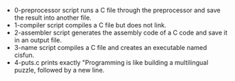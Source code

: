 - 0-preprocessor script  runs a C file through the preprocessor and save the result into another file.
- 1-compiler script compiles a C file but does not link.
- 2-assembler script generates the assembly code of a C code and save it in an output file.
- 3-name script compiles a C file and creates an executable named cisfun.
- 4-puts.c prints exactly "Programming is like building a multilingual puzzle, followed by a new line.
